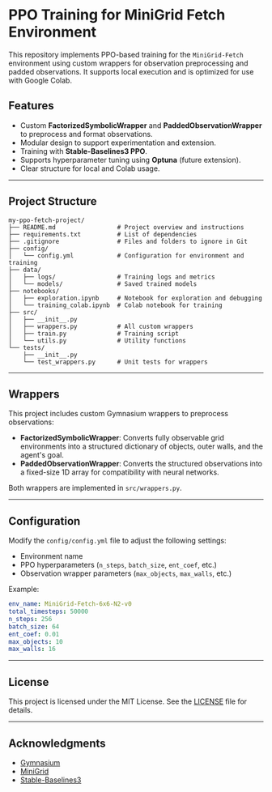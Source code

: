 
# PPO Training for MiniGrid Fetch Environment

This repository implements PPO-based training for the `MiniGrid-Fetch` environment using custom wrappers for observation preprocessing and padded observations. It supports local execution and is optimized for use with Google Colab.

## Features

- Custom **FactorizedSymbolicWrapper** and **PaddedObservationWrapper** to preprocess and format observations.
- Modular design to support experimentation and extension.
- Training with **Stable-Baselines3 PPO**.
- Supports hyperparameter tuning using **Optuna** (future extension).
- Clear structure for local and Colab usage.

---

## Project Structure

```
my-ppo-fetch-project/
├── README.md                 # Project overview and instructions
├── requirements.txt          # List of dependencies
├── .gitignore                # Files and folders to ignore in Git
├── config/
│   └── config.yml            # Configuration for environment and training
├── data/
│   ├── logs/                 # Training logs and metrics
│   └── models/               # Saved trained models
├── notebooks/
│   ├── exploration.ipynb     # Notebook for exploration and debugging
│   └── training_colab.ipynb  # Colab notebook for training
├── src/
│   ├── __init__.py
│   ├── wrappers.py           # All custom wrappers
│   ├── train.py              # Training script
│   └── utils.py              # Utility functions
└── tests/
    ├── __init__.py
    └── test_wrappers.py      # Unit tests for wrappers
```

---


## Wrappers

This project includes custom Gymnasium wrappers to preprocess observations:

- **FactorizedSymbolicWrapper**: Converts fully observable grid environments into a structured dictionary of objects, outer walls, and the agent's goal.
- **PaddedObservationWrapper**: Converts the structured observations into a fixed-size 1D array for compatibility with neural networks.

Both wrappers are implemented in `src/wrappers.py`.

---

## Configuration

Modify the `config/config.yml` file to adjust the following settings:

- Environment name
- PPO hyperparameters (`n_steps`, `batch_size`, `ent_coef`, etc.)
- Observation wrapper parameters (`max_objects`, `max_walls`, etc.)

Example:
```yaml
env_name: MiniGrid-Fetch-6x6-N2-v0
total_timesteps: 50000
n_steps: 256
batch_size: 64
ent_coef: 0.01
max_objects: 10
max_walls: 16
```

---

## License

This project is licensed under the MIT License. See the [LICENSE](LICENSE) file for details.

---

## Acknowledgments

- [Gymnasium](https://gymnasium.farama.org/)
- [MiniGrid](https://github.com/Farama-Foundation/MiniGrid)
- [Stable-Baselines3](https://stable-baselines3.readthedocs.io/)

